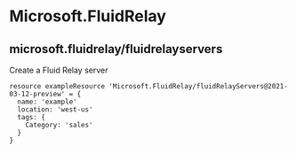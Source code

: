 # Microsoft.FluidRelay

## microsoft.fluidrelay/fluidrelayservers

Create a Fluid Relay server
```bicep
resource exampleResource 'Microsoft.FluidRelay/fluidRelayServers@2021-03-12-preview' = {
  name: 'example'
  location: 'west-us'
  tags: {
    Category: 'sales'
  }
}
```
